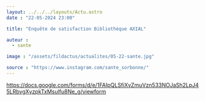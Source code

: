 ```yaml
---
layout: ../../../layouts/Actu.astro
date : "22-05-2024 23:00"

title: "Enquête de satisfaction Bibliothèque AXIAL"

auteur :
  - sante

image : "/assets/fildactus/actualites/05-22-sante.jpg"

source : "https://www.instagram.com/sante_sorbonne/"
---
```


https://docs.google.com/forms/d/e/1FAIpQLSfiXvZmuVzn533NOJaSh2LpJ45LRbvgXyzpkTxMsulfu8Ne_g/viewform